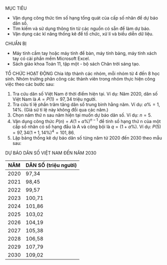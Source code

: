 MỤC TIÊU
- Vận dụng công thức tìm số hạng tổng quát của cấp số nhân để dự báo dân số.
- Tìm kiếm và sử dụng thông tin từ các nguồn có sẵn để làm dự báo.
- Vận dụng các kĩ năng thống kê để tổ chức, xử lí và biểu diễn dữ liệu.

CHUẨN BỊ
- Máy tính cầm tay hoặc máy tính để bàn, máy tính bảng, máy tính xách tay có cài phần mềm Microsoft Excel.
- Sách giáo khoa Toán 11, tập một - bộ sách Chân trời sáng tạo.

TỔ CHỨC HOẠT ĐỘNG
Chia lớp thành các nhóm, mỗi nhóm từ 4 đến 8 học sinh.
Nhóm trưởng phân công các thành viên trong nhóm thực hiện công việc theo các bước sau:
1. Tra cứu dân số Việt Nam ở thời điểm hiện tại. Ví dụ: Năm 2020, dân số Việt Nam là $A = P(1) = 97,34$ triệu người.
2. Tra cứu tỉ lệ phần trăm tăng dân số trung bình hằng năm. Ví dụ: $a\% = 1,14\%$. (Giả sử tỉ lệ này không đổi qua các năm.)
3. Chọn năm thứ n sau năm hiện tại muốn dự báo dân số. Ví dụ: $n = 5$.
4. Vận dụng công thức $P(n) = A(1 + a\%)^{n-1}$ để tính số hạng thứ n của một cấp số nhân có số hạng đầu là A và công bội là $q = (1 + a\%)$.
Ví dụ: $P(5) = 97,34(1 + 1,14\%)^4 = 101,86$.
5. Lập bảng thống kê dự báo dân số từng năm từ 2020 đến 2030 theo mẫu sau:

DỰ BÁO DÂN SỐ VIỆT NAM ĐẾN NĂM 2030

NĂM | DÂN SỐ (triệu người)
-----|------------------------
2020 | 97,34
2021 | 98,45
2022 | 99,57
2023 | 100,71
2024 | 101,86
2025 | 103,02
2026 | 104,19
2027 | 105,38
2028 | 106,58
2029 | 107,79
2030 | 109,02